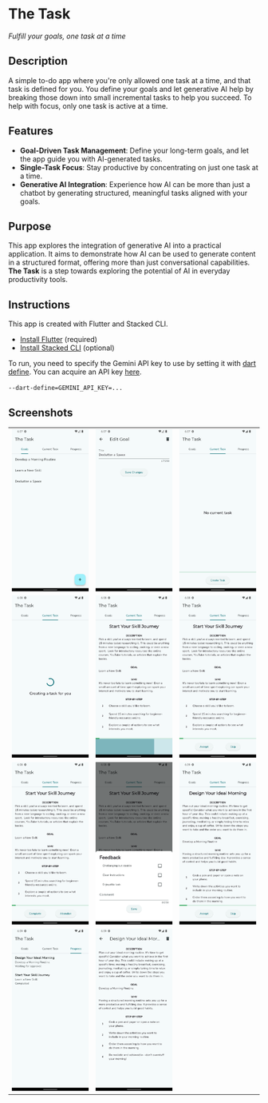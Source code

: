 # The Task

*Fulfill your goals, one task at a time*

## Description

A simple to-do app where you're only allowed one task at a time, and that task is defined for you. You define your goals and let generative AI help by breaking those down into small incremental tasks to help you succeed. To help with focus, only one task is active at a time.

## Features

- **Goal-Driven Task Management**: Define your long-term goals, and let the app guide you with AI-generated tasks.
- **Single-Task Focus**: Stay productive by concentrating on just one task at a time.
- **Generative AI Integration**: Experience how AI can be more than just a chatbot by generating structured, meaningful tasks aligned with your goals.


## Purpose

This app explores the integration of generative AI into a practical application. It aims to demonstrate how AI can be used to generate content in a structured format, offering more than just conversational capabilities. **The Task** is a step towards exploring the potential of AI in everyday productivity tools.

## Instructions

This app is created with Flutter and Stacked CLI.

* [Install Flutter](https://docs.flutter.dev/get-started/install) (required)
* [Install Stacked CLI](https://stacked.filledstacks.com/docs/tooling/stacked-cli/) (optional)

To run, you need to specify the Gemini API key to use by setting it with [dart define](https://dartcode.org/docs/using-dart-define-in-flutter/). You can acquire an API key [here](https://aistudio.google.com/app/apikey).

``--dart-define=GEMINI_API_KEY=...``

## Screenshots

|                        |                        |                        |
|------------------------------|------------------------------|------------------------------|
| ![Goal list](screenshots/1.png) | ![Edit goal](screenshots/2.png) | ![Current task - empty](screenshots/3.png) |
| ![Current task - creating](screenshots/4.png) | ![Current task - delay decision](screenshots/5.png) | ![Current task - accept task](screenshots/6.png) |
| ![Current task - work in progress](screenshots/7.png) | ![Current task - complete feedback](screenshots/8.png) | ![Current task - accept task 2](screenshots/9.png) |
| ![Progress](screenshots/10.png) | ![Progress task details](screenshots/11.png) | |
